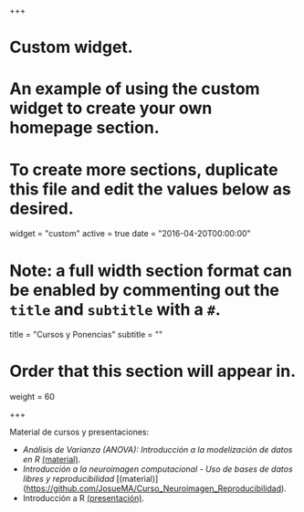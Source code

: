 +++
# Custom widget.
# An example of using the custom widget to create your own homepage section.
# To create more sections, duplicate this file and edit the values below as desired.
widget = "custom"
active = true
date = "2016-04-20T00:00:00"

# Note: a full width section format can be enabled by commenting out the `title` and `subtitle` with a `#`.
title = "Cursos y Ponencias"
subtitle = ""

# Order that this section will appear in.
weight = 60

+++

Material de cursos y presentaciones:

* *Análisis de Varianza (ANOVA): Introducción a la modelización de datos en R* [(material)](https://github.com/JosueMA/Intersemestral-ANOVA).
* *Introducción a la neuroimagen computacional - Uso de bases de datos libres y reproducibilidad* [(material)] (https://github.com/JosueMA/Curso_Neuroimagen_Reproducibilidad).
* Introducción a R [(presentación)](https://josuema.rbind.io/Introducción_a_R.pdf).